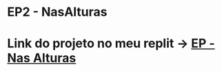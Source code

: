 # EP2 - NasAlturas
 
# Link do projeto no meu replit -> <a href="https://replit.com/@fabsdk/ThisIsNasAlturas">EP - Nas Alturas</a>
